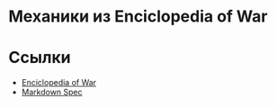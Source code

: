 # Механики из Enciclopedia of War



# Cсылки

* [Enciclopedia of War](https://www.lemonamiga.com/games/docs.php?id=73)
* [Markdown Spec](https://spec.commonmark.org/0.30/)
